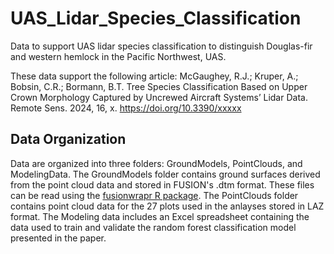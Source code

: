 # UAS_Lidar_Species_Classification
Data to support UAS lidar species classification to distinguish Douglas-fir and western hemlock in the Pacific Northwest, UAS.

These data support the following article:
McGaughey, R.J.; Kruper, A.; Bobsin, C.R.; Bormann, B.T. Tree Species Classification Based on Upper Crown Morphology Captured by
Uncrewed Aircraft Systems’ Lidar Data. Remote Sens. 2024, 16, x. https://doi.org/10.3390/xxxxx

## Data Organization
Data are organized into three folders: GroundModels, PointClouds, and ModelingData. The GroundModels folder contains ground surfaces
derived from the point cloud data and stored in FUSION's .dtm format. These files can be read using the [fusionwrapr R package](https://github.com/bmcgaughey1/fusionwrapr). The
PointClouds folder contains point cloud data for the 27 plots used in the anlayses stored in LAZ format. The Modeling data includes 
an Excel spreadsheet containing the data used to train and validate the random forest classification model presented in the paper.
